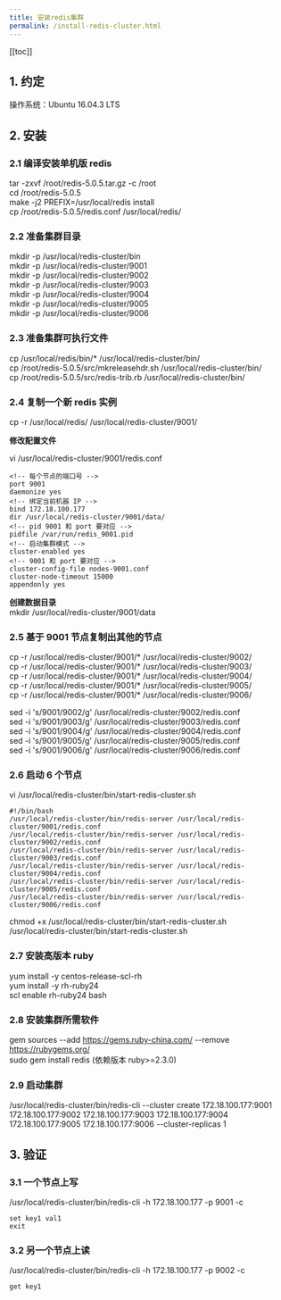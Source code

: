 ```yaml
---
title: 安装redis集群
permalink: /install-redis-cluster.html
---
```


[[toc]]

## 1. 约定

操作系统：Ubuntu 16.04.3 LTS

## 2. 安装

### 2.1 编译安装单机版 redis

tar -zxvf /root/redis-5.0.5.tar.gz -c /root  
cd /root/redis-5.0.5  
make -j2 PREFIX=/usr/local/redis install  
cp /root/redis-5.0.5/redis.conf /usr/local/redis/

### 2.2 准备集群目录

mkdir -p /usr/local/redis-cluster/bin  
mkdir -p /usr/local/redis-cluster/9001  
mkdir -p /usr/local/redis-cluster/9002  
mkdir -p /usr/local/redis-cluster/9003  
mkdir -p /usr/local/redis-cluster/9004  
mkdir -p /usr/local/redis-cluster/9005  
mkdir -p /usr/local/redis-cluster/9006

### 2.3 准备集群可执行文件

cp /usr/local/redis/bin/\* /usr/local/redis-cluster/bin/  
cp /root/redis-5.0.5/src/mkreleasehdr.sh /usr/local/redis-cluster/bin/  
cp /root/redis-5.0.5/src/redis-trib.rb /usr/local/redis-cluster/bin/

### 2.4 复制一个新 redis 实例

cp -r /usr/local/redis/ /usr/local/redis-cluster/9001/

**修改配置文件**

vi /usr/local/redis-cluster/9001/redis.conf

```
<!-- 每个节点的端口号 -->
port 9001
daemonize yes
<!-- 绑定当前机器 IP -->
bind 172.18.100.177
dir /usr/local/redis-cluster/9001/data/
<!-- pid 9001 和 port 要对应 -->
pidfile /var/run/redis_9001.pid
<!-- 启动集群模式 -->
cluster-enabled yes
<!-- 9001 和 port 要对应 -->
cluster-config-file nodes-9001.conf
cluster-node-timeout 15000
appendonly yes
```

**创建数据目录**  
mkdir /usr/local/redis-cluster/9001/data

### 2.5 基于 9001 节点复制出其他的节点

cp -r /usr/local/redis-cluster/9001/\* /usr/local/redis-cluster/9002/  
cp -r /usr/local/redis-cluster/9001/\* /usr/local/redis-cluster/9003/  
cp -r /usr/local/redis-cluster/9001/\* /usr/local/redis-cluster/9004/  
cp -r /usr/local/redis-cluster/9001/\* /usr/local/redis-cluster/9005/  
cp -r /usr/local/redis-cluster/9001/\* /usr/local/redis-cluster/9006/

sed -i 's/9001/9002/g' /usr/local/redis-cluster/9002/redis.conf  
sed -i 's/9001/9003/g' /usr/local/redis-cluster/9003/redis.conf  
sed -i 's/9001/9004/g' /usr/local/redis-cluster/9004/redis.conf  
sed -i 's/9001/9005/g' /usr/local/redis-cluster/9005/redis.conf  
sed -i 's/9001/9006/g' /usr/local/redis-cluster/9006/redis.conf

### 2.6 启动 6 个节点

vi /usr/local/redis-cluster/bin/start-redis-cluster.sh

```
#!/bin/bash
/usr/local/redis-cluster/bin/redis-server /usr/local/redis-cluster/9001/redis.conf
/usr/local/redis-cluster/bin/redis-server /usr/local/redis-cluster/9002/redis.conf
/usr/local/redis-cluster/bin/redis-server /usr/local/redis-cluster/9003/redis.conf
/usr/local/redis-cluster/bin/redis-server /usr/local/redis-cluster/9004/redis.conf
/usr/local/redis-cluster/bin/redis-server /usr/local/redis-cluster/9005/redis.conf
/usr/local/redis-cluster/bin/redis-server /usr/local/redis-cluster/9006/redis.conf
```

chmod +x /usr/local/redis-cluster/bin/start-redis-cluster.sh  
/usr/local/redis-cluster/bin/start-redis-cluster.sh

### 2.7 安装高版本 ruby

yum install -y centos-release-scl-rh  
yum install -y rh-ruby24  
scl enable rh-ruby24 bash

### 2.8 安装集群所需软件

gem sources --add https://gems.ruby-china.com/ --remove https://rubygems.org/  
sudo gem install redis (依赖版本 ruby>=2.3.0)

### 2.9 启动集群

/usr/local/redis-cluster/bin/redis-cli --cluster create 172.18.100.177:9001 172.18.100.177:9002 172.18.100.177:9003 172.18.100.177:9004 172.18.100.177:9005 172.18.100.177:9006 --cluster-replicas 1

## 3. 验证

### 3.1 一个节点上写

/usr/local/redis-cluster/bin/redis-cli -h 172.18.100.177 -p 9001 -c

```
set key1 val1
exit
```

### 3.2 另一个节点上读

/usr/local/redis-cluster/bin/redis-cli -h 172.18.100.177 -p 9002 -c

```
get key1
```
